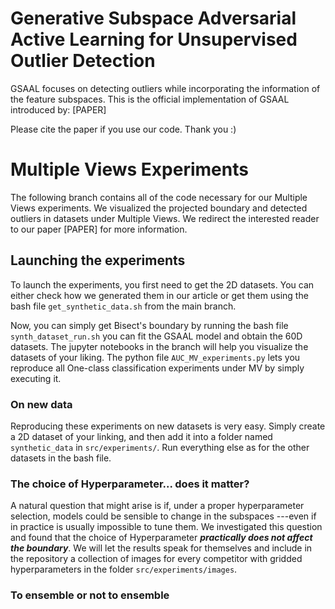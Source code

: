 # Generative Subspace Adversarial Active Learning for Unsupervised Outlier Detection

GSAAL focuses on detecting outliers while incorporating the information of the feature subspaces. This is the official implementation of GSAAL introduced by: [PAPER]

Please cite the paper if you use our code. Thank you :)

# Multiple Views Experiments

The following branch contains all of the code necessary for our Multiple Views experiments. We visualized the projected boundary and detected outliers in datasets under Multiple Views. 
We redirect the interested reader to our paper [PAPER] for more information.

## Launching the experiments

To launch the experiments, you first need to get the 2D datasets. You can either check how we generated them in our article or get them using the bash file ```get_synthetic_data.sh``` from the main branch. 

Now, you can simply get Bisect's boundary by running the bash file ```synth_dataset_run.sh``` you can fit the GSAAL model and obtain the 60D datasets. The jupyter notebooks in the branch will help you visualize the datasets of your liking. The python file ```AUC_MV_experiments.py``` lets you reproduce all One-class classification experiments under MV by simply executing it.

### On new data

Reproducing these experiments on new datasets is very easy. Simply create a 2D dataset of your linking, and then add it into a folder named ```synthetic_data``` in ```src/experiments/```. Run everything else as for the other datasets in the bash file. 

### The choice of Hyperparameter... does it matter? 

A natural question that might arise is if, under a proper hyperparameter selection, models could be sensible to change in the subspaces ---even if in practice is usually impossible to tune them. We investigated this question and found that the choice of Hyperparameter ***practically does not affect the boundary***. We will let the results speak for themselves and include in the repository a collection of images for every competitor with gridded hyperparameters in the folder ```src/experiments/images```. 


### To ensemble or not to ensemble 
